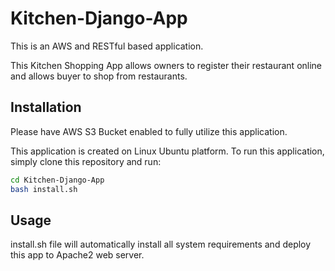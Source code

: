 # Kitchen-Django-App

This is an AWS and RESTful based application. 

This Kitchen Shopping App allows owners to register their restaurant online and allows buyer to shop from restaurants.  

## Installation
Please have AWS S3 Bucket enabled to fully utilize this application.

This application is created on Linux Ubuntu platform. To run this application, simply clone this repository and run:

```bash
cd Kitchen-Django-App
bash install.sh
```

## Usage

install.sh file will automatically install all system requirements and deploy this app to Apache2 web server. 

